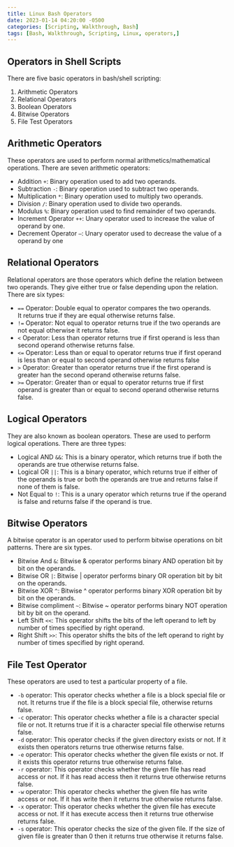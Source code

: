```yaml
---
title: Linux Bash Operators
date: 2023-01-14 04:20:00 -0500
categories: [Scripting, Walkthrough, Bash]
tags: [Bash, Walkthrough, Scripting, Linux, operators,]
---
```


## Operators in Shell Scripts

There are five basic operators in bash/shell scripting:

1. Arithmetic Operators
2. Relational Operators
3. Boolean Operators
4. Bitwise Operators
5. File Test Operators

## Arithmetic Operators

These operators are used to perform normal arithmetics/mathematical operations. There are seven arithmetic operators:

- Addition `+`: Binary operation used to add two operands.
- Subtraction `-`: Binary operation used to subtract two operands.
- Multiplication `*`: Binary operation used to multiply two operands.
- Division `/`: Binary operation used to divide two operands.
- Modulus `%`: Binary operation used to find remainder of two operands.
- Increment Operator `++`: Unary operator used to increase the value of operand by one.
- Decrement Operator `–`: Unary operator used to decrease the value of a operand by one

## Relational Operators

Relational operators are those operators which define the relation between two operands. They give either true or false depending upon the relation. There are six types:

- `==` Operator: Double equal to operator compares the two operands. It returns true if they are equal otherwise returns false.
- `!=` Operator: Not equal to operator returns true if the two operands are not equal otherwise it returns false.
- `<` Operator: Less than operator returns true if first operand is less than second operand otherwise returns false.
- `<=` Operator: Less than or equal to operator returns true if first operand is less than or equal to second operand otherwise returns false
- `>` Operator: Greater than operator returns true if the first operand is greater han the second operand otherwise returns false.
- `>=` Operator: Greater than or equal to operator returns true if first operand is greater than or equal to second operand otherwise returns false.

## Logical Operators

They are also known as boolean operators. These are used to perform logical operations. There are three types:

- Logical AND `&&`: This is a binary operator, which returns true if both the operands are true otherwise returns false.
- Logical OR `||`: This is a binary operator, which returns true if either of the operands is true or both the operands are true and returns false if none of them is false.
- Not Equal to `!`: This is a unary operator which returns true if the operand is false and returns false if the operand is true.

## Bitwise Operators
    
A bitwise operator is an operator used to perform bitwise operations on bit patterns. There are six types.

- Bitwise And `&`: Bitwise & operator performs binary AND operation bit by bit on the operands.
- Bitwise OR `|`: Bitwise | operator performs binary OR operation bit by bit on the operands.
- Bitwise XOR `^`: Bitwise ^ operator performs binary XOR operation bit by bit on the operands.
- Bitwise compliment `~`: Bitwise ~ operator performs binary NOT operation bit by bit on the operand.
- Left Shift `<<`: This operator shifts the bits of the left operand to left by number of times specified by right operand.
- Right Shift `>>`: This operator shifts the bits of the left operand to right by number of times specified by right operand.

## File Test Operator

These operators are used to test a particular property of a file.

- `-b` operator: This operator checks whether a file is a block special file or not. It returns true if the file is a block special file, otherwise returns false.
- `-c` operator: This operator checks whether a file is a character special file or not. It returns true if it is a character special file otherwise returns false.
- `-d` operator: This operator checks if the given directory exists or not. If it exists then operators returns true otherwise returns false.
- `-e` operator: This operator checks whether the given file exists or not. If it exists this operator returns true otherwise returns false.
- `-r` operator: This operator checks whether the given file has read access or not. If it has read access then it returns true otherwise returns false.
- `-w` operator: This operator checks whether the given file has write access or not. If it has write then it returns true otherwise returns false.
- `-x` operator: This operator checks whether the given file has execute access or not. If it has execute access then it returns true otherwise returns false.
- `-s` operator: This operator checks the size of the given file. If the size of given file is greater than 0 then it returns true otherwise it returns false.

